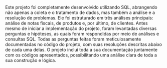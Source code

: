 
Este projeto foi completamente desenvolvido utilizando SQL, abrangendo não apenas a coleta e o tratamento de dados, mas também a análise e a resolução de problemas. Ele foi estruturado em três análises principais: análise de notas fiscais, de produtos e, por último, de clientes. Antes mesmo de iniciar a implementação do projeto, foram levantadas diversas perguntas e hipóteses, as quais foram respondidas por meio de análises e consultas SQL. Todas as perguntas feitas foram meticulosamente documentadas no código do projeto, com suas resoluções descritas abaixo de cada uma delas. O projeto inclui toda a sua documentação juntamente com os códigos apresentados, possibilitando uma análise clara de toda a sua construção e lógica.
